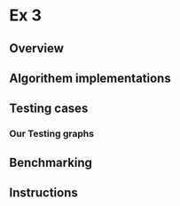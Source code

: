 # Ex 3


## Overview


## Algorithem implementations


## Testing cases
### Our Testing graphs

## Benchmarking


## Instructions
